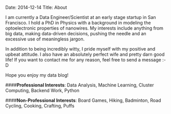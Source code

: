 Date: 2014-12-14
Title: About

I am currently a Data Engineer/Scientist at an early stage startup in San Francisco.  I hold a PhD in Physics with a
background in modeling the optoelectronic properties of nanowires. My interests include anything from 
big data, making data-driven decisions, pushing the needle and an excessive use of meaningless jargon.
   
In addition to being incredibly witty, I pride myself with my positive and upbeat attitude. I also have an absolutely 
perfect wife and pretty darn good life! If you want to contact me for any reason, feel free to send a message :-D  

Hope you enjoy my data blog! 
 
####**Professional Interests**:
Data Analysis, Machine Learning, Cluster Computing, Backend Work, Python   
 
####**Non-Professional Interests**:
Board Games, Hiking, Badminton, Road Cycling, Cooking, Crafting, Puffs
  
<div class="text-center">
 <a class="nounderline" href="https://linkedin.com/in/chrisvmiller/"><i class="fa fa-linkedin-square fa-4x" style="color:blue"></i></a>
 <a class="nounderline"" href="https://github.com/chrisvmiller"><i class="fa fa-github-square fa-4x" style="color:purple"></i></a>
 <a class="nounderline"" href="https://plus.google.com/u/0/+ChristopherMillerV/"><i class="fa fa-google-plus-square fa-4x" style="color:red"></i></a>
</div>